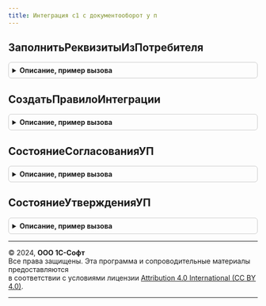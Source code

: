 ```yaml
---
title: Интеграция с1 с документооборот у п
---
```



## ЗаполнитьРеквизитыИзПотребителя
<details style="margin: 1em 0; padding: 0.5em; border: 1px solid #ccc; border-radius: 6px;">

<summary style="font-weight: bold; cursor: pointer;">Описание, пример вызова</summary>

```bsl

// См. ИнтеграцияС1СДокументооборотБазоваяФункциональностьПереопределяемый.ЗаполнитьРеквизитыИзПотребителя.
//
Процедура ЗаполнитьРеквизитыИзПотребителя(Прокси, ОбъектXDTO, СсылкаНаПотребитель) Экспорт
```

Пример вызова
```bsl
ИнтеграцияС1СДокументооборотУП.ЗаполнитьРеквизитыИзПотребителя(Прокси, ОбъектXDTO, СсылкаНаПотребитель) 
```
</details>

## СоздатьПравилоИнтеграции
<details style="margin: 1em 0; padding: 0.5em; border: 1px solid #ccc; border-radius: 6px;">

<summary style="font-weight: bold; cursor: pointer;">Описание, пример вызова</summary>

```bsl

// Создает правило интеграции с 1С:Документооборотом.
//
// Параметры:
//   ТипОбъектаИС - Строка - тип объекта ИС.
//   ТипОбъектаДО - Строка - тип объекта Документооборота.
//   ВидДокумента - ОбъектXDTO - вид документа Документооборота.
//   Папка - ОбъектXDTO - папка документа Документооборота.
//
// Возвращаемое значение:
//   Структура:
//     * Ссылка - СправочникСсылка.ПравилаИнтеграцииС1СДокументооборотом - правило.
//     * ТипОбъектаИС - Строка - тип объекта ИС.
//     * ТипОбъектаДО - Строка - тип объекта ДО.
//     * ПредставлениеОбъектаИС - Строка - представление объекта ИС.
//     * ПредставлениеОбъектаДО - Строка - представление объекта ДО.
//     * ИдентификаторВидаДокумента - Строка - идентификатор вида документа ДО.
//     * ТипВидаДокумента - Строка - тип вида документа ДО.
//
Функция СоздатьПравилоИнтеграции(ТипОбъектаИС, ТипОбъектаДО, ВидДокумента, Папка) Экспорт
```

Пример вызова
```bsl
Результат = ИнтеграцияС1СДокументооборотУП.СоздатьПравилоИнтеграции(ТипОбъектаИС, ТипОбъектаДО, ВидДокумента, Папка) 
```
</details>

## СостояниеСогласованияУП
<details style="margin: 1em 0; padding: 0.5em; border: 1px solid #ccc; border-radius: 6px;">

<summary style="font-weight: bold; cursor: pointer;">Описание, пример вызова</summary>

```bsl

// Возвращает значение реквизита, описывающего состояние согласования объекта УП, соответствующее
// переданному значению состояния согласования в 1С:Документооборот.
//
// Параметры:
//   ТипРеквизита - Булево
//                - ПеречислениеСсылка - тип реквизита объекта УП.
//   ИмяРеквизита - Строка - имя реквизита объекта УП.
//   ТипОбъекта - СправочникОбъект
//              - ДокументОбъект - тип объекта УП.
//   СостояниеСогласованияДО - ПеречислениеСсылка.СостоянияСогласованияВДокументообороте - состояние согласования в ДО.
//
// Возвращаемое значение:
//   Булево
//   ПеречислениеСсылка
//
Функция СостояниеСогласованияУП(ТипРеквизита, ИмяРеквизита, ТипОбъекта, СостояниеСогласованияДО) Экспорт
```

Пример вызова
```bsl
Результат = ИнтеграцияС1СДокументооборотУП.СостояниеСогласованияУП(ТипРеквизита, ИмяРеквизита, ТипОбъекта, СостояниеСогласованияДО) 
```
</details>

## СостояниеУтвержденияУП
<details style="margin: 1em 0; padding: 0.5em; border: 1px solid #ccc; border-radius: 6px;">

<summary style="font-weight: bold; cursor: pointer;">Описание, пример вызова</summary>

```bsl

// Возвращает значение реквизита, описывающего состояние утверждения объекта УП, соответствующее
// переданному значению состояния утверждения в 1С:Документооборот.
//
// Параметры:
//   ТипРеквизита - Булево
//                - ПеречислениеСсылка - тип реквизита объекта УП.
//   ИмяРеквизита - Строка - имя реквизита объекта УП.
//   ТипОбъекта - СправочникОбъект
//              - ДокументОбъект - тип объекта УП.
//   СостояниеУтвержденияДО - Строка - состояние утверждения в ДО.
//
// Возвращаемое значение:
//   Булево
//   ПеречислениеСсылка
//
Функция СостояниеУтвержденияУП(ТипРеквизита, ИмяРеквизита, ТипОбъекта, СостояниеУтвержденияДО) Экспорт
```

Пример вызова
```bsl
Результат = ИнтеграцияС1СДокументооборотУП.СостояниеУтвержденияУП(ТипРеквизита, ИмяРеквизита, ТипОбъекта, СостояниеУтвержденияДО) 
```
</details>

---

© 2024, **ООО 1С-Софт**  
Все права защищены. Эта программа и сопроводительные материалы предоставляются  
в соответствии с условиями лицензии [Attribution 4.0 International (CC BY 4.0)](https://creativecommons.org/licenses/by/4.0/legalcode).

---

